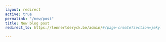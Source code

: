 ```yaml
---
layout: redirect
active: true
permalink: "/new/post"
title: New blog post
redirect_to: https://lennertderyck.be/admin/#/page-create?section=jekyll-posts&pageType=post

---
```

